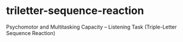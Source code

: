# triletter-sequence-reaction
Psychomotor and Multitasking Capacity – Listening Task (Triple-Letter Sequence Reaction)
